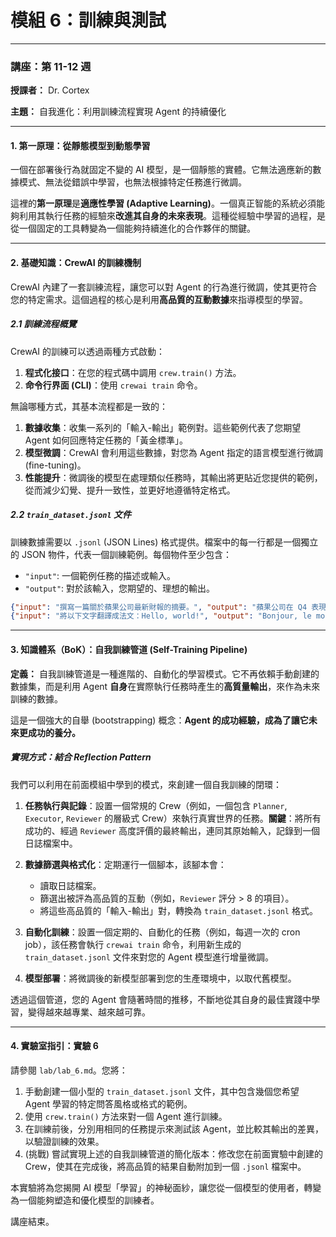 # 模組 6：訓練與測試

***

### **講座：第 11-12 週**

**授課者：** Dr. Cortex

**主題：** 自我進化：利用訓練流程實現 Agent 的持續優化

***

#### **1. 第一原理：從靜態模型到動態學習**

一個在部署後行為就固定不變的 AI 模型，是一個靜態的實體。它無法適應新的數據模式、無法從錯誤中學習，也無法根據特定任務進行微調。

這裡的**第一原理**是**適應性學習 (Adaptive Learning)**。一個真正智能的系統必須能夠利用其執行任務的經驗來**改進其自身的未來表現**。這種從經驗中學習的過程，是從一個固定的工具轉變為一個能夠持續進化的合作夥伴的關鍵。

---

#### **2. 基礎知識：CrewAI 的訓練機制**

CrewAI 內建了一套訓練流程，讓您可以對 Agent 的行為進行微調，使其更符合您的特定需求。這個過程的核心是利用**高品質的互動數據**來指導模型的學習。

##### **2.1 訓練流程概覽**

CrewAI 的訓練可以透過兩種方式啟動：
1.  **程式化接口**：在您的程式碼中調用 `crew.train()` 方法。
2.  **命令行界面 (CLI)**：使用 `crewai train` 命令。

無論哪種方式，其基本流程都是一致的：
1.  **數據收集**：收集一系列的「輸入-輸出」範例對。這些範例代表了您期望 Agent 如何回應特定任務的「黃金標準」。
2.  **模型微調**：CrewAI 會利用這些數據，對您為 Agent 指定的語言模型進行微調 (fine-tuning)。
3.  **性能提升**：微調後的模型在處理類似任務時，其輸出將更貼近您提供的範例，從而減少幻覺、提升一致性，並更好地遵循特定格式。

##### **2.2 `train_dataset.jsonl` 文件**

訓練數據需要以 `.jsonl` (JSON Lines) 格式提供。檔案中的每一行都是一個獨立的 JSON 物件，代表一個訓練範例。每個物件至少包含：
-   `"input"`: 一個範例任務的描述或輸入。
-   `"output"`: 對於該輸入，您期望的、理想的輸出。

```json
{"input": "撰寫一篇關於蘋果公司最新財報的摘要。", "output": "蘋果公司在 Q4 表現強勁，iPhone 銷售超出預期..."}
{"input": "將以下文字翻譯成法文：Hello, world!", "output": "Bonjour, le monde!"}
```

---

#### **3. 知識體系（BoK）：自我訓練管道 (Self-Training Pipeline)**

**定義：** 自我訓練管道是一種進階的、自動化的學習模式。它不再依賴手動創建的數據集，而是利用 Agent **自身**在實際執行任務時產生的**高質量輸出**，來作為未來訓練的數據。

這是一個強大的自舉 (bootstrapping) 概念：**Agent 的成功經驗，成為了讓它未來更成功的養分。**

##### **實現方式：結合 Reflection Pattern**

我們可以利用在前面模組中學到的模式，來創建一個自我訓練的閉環：

1.  **任務執行與記錄**：設置一個常規的 Crew（例如，一個包含 `Planner`, `Executor`, `Reviewer` 的層級式 Crew）來執行真實世界的任務。**關鍵**：將所有成功的、經過 `Reviewer` 高度評價的最終輸出，連同其原始輸入，記錄到一個日誌檔案中。

2.  **數據篩選與格式化**：定期運行一個腳本，該腳本會：
    -   讀取日誌檔案。
    -   篩選出被評為高品質的互動（例如，`Reviewer` 評分 > 8 的項目）。
    -   將這些高品質的「輸入-輸出」對，轉換為 `train_dataset.jsonl` 格式。

3.  **自動化訓練**：設置一個定期的、自動化的任務（例如，每週一次的 cron job），該任務會執行 `crewai train` 命令，利用新生成的 `train_dataset.jsonl` 文件來對您的 Agent 模型進行增量微調。

4.  **模型部署**：將微調後的新模型部署到您的生產環境中，以取代舊模型。

透過這個管道，您的 Agent 會隨著時間的推移，不斷地從其自身的最佳實踐中學習，變得越來越專業、越來越可靠。

---

#### **4. 實驗室指引：實驗 6**

請參閱 `lab/lab_6.md`。您將：
1.  手動創建一個小型的 `train_dataset.jsonl` 文件，其中包含幾個您希望 Agent 學習的特定問答風格或格式的範例。
2.  使用 `crew.train()` 方法來對一個 Agent 進行訓練。
3.  在訓練前後，分別用相同的任務提示來測試該 Agent，並比較其輸出的差異，以驗證訓練的效果。
4.  (挑戰) 嘗試實現上述的自我訓練管道的簡化版本：修改您在前面實驗中創建的 Crew，使其在完成後，將高品質的結果自動附加到一個 `.jsonl` 檔案中。

本實驗將為您揭開 AI 模型「學習」的神秘面紗，讓您從一個模型的使用者，轉變為一個能夠塑造和優化模型的訓練者。

講座結束。




